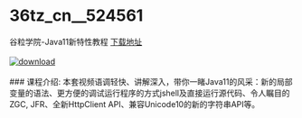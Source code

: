 # 36tz_cn__524561
谷粒学院-Java11新特性教程
[下载地址](http://www.36tz.cn/article/524561 "下载地址")
<br/></br>[![download](http://36tz.cn/muke_img/2019_02_4-1-300x179.png "下载地址")](http://www.36tz.cn/article/524561 "下载地址")
<br/></br>### 课程介绍:
本套视频语调轻快、讲解深入，带你一睹Java11的风采：新的局部变量的语法、更方便的调试运行程序的方式jshell及直接运行源代码、令人瞩目的ZGC, JFR、全新HttpClient API、兼容Unicode10的新的字符串API等。


